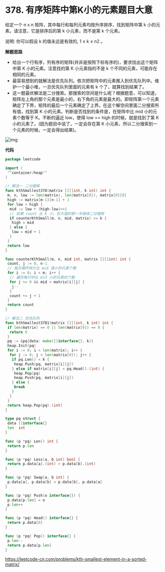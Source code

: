 # 378. 有序矩阵中第K小的元素**题目大意**  

给定一个 n x n 矩阵，其中每行和每列元素均按升序排序，找到矩阵中第 k 小的元素。请注意，它是排序后的第 k 小元素，而不是第 k 个元素。

说明: 你可以假设 k 的值永远是有效的, 1 ≤ k ≤ n2 。

**解题思路** 

- 给出一个行有序，列有序的矩阵(并非是按照下标有序的)，要求找出这个矩阵中第 K 小的元素。注意找的第 K 小元素指的不是 k 个不同的元素，可能存在相同的元素。
- 最容易想到的就解法是优先队列。依次把矩阵中的元素推入到优先队列中。维护一个最小堆，一旦优先队列里面的元素有 k 个了，就算找到结果了。
- 这一题最优解法是二分搜索。那搜索的空间是什么呢？根据题意，可以知道，矩阵左上角的那个元素是最小的，右下角的元素是最大的。即矩阵第一个元素确定了下界，矩阵的最后一个元素确定了上界。在这个解空间里面二分搜索所有值，找到第 K 小的元素。判断是否找到的条件是，在矩阵中比 mid 小的元素个数等于 K。不断的逼近 low，使得 low == high 的时候，就是找到了第 K 小的元素了。(因为题目中说了，一定会存在第 K 小元素，所以二分搜索到一个元素的时候，一定会得出结果)。

![img](https://image-1302243118.cos.ap-beijing.myqcloud.com/img/leetcode_378.png)

**代码** 

```go
package leetcode

import (
 ""container/heap""
)

// 解法一 二分搜索
func kthSmallest378(matrix [][]int, k int) int {
 m, n, low := len(matrix), len(matrix[0]), matrix[0][0]
 high := matrix[m-1][n-1] + 1
 for low < high {
  mid := low + (high-low)>>1
  // 如果 count 比 k 小，在大值的那一半继续二分搜索
  if counterKthSmall(m, n, mid, matrix) >= k {
   high = mid
  } else {
   low = mid + 1
  }
 }
 return low
}

func counterKthSmall(m, n, mid int, matrix [][]int) int {
 count, j := 0, n-1
 // 每次循环统计比 mid 值小的元素个数
 for i := 0; i < m; i++ {
  // 遍历每行中比 mid 小的元素的个数
  for j >= 0 && mid < matrix[i][j] {
   j--
  }
  count += j + 1
 }
 return count
}

// 解法二 优先队列
func kthSmallest3781(matrix [][]int, k int) int {
 if len(matrix) == 0 || len(matrix[0]) == 0 {
  return 0
 }
 pq := &pq{data: make([]interface{}, k)}
 heap.Init(pq)
 for i := 0; i < len(matrix); i++ {
  for j := 0; j < len(matrix[0]); j++ {
   if pq.Len() < k {
    heap.Push(pq, matrix[i][j])
   } else if matrix[i][j] < pq.Head().(int) {
    heap.Pop(pq)
    heap.Push(pq, matrix[i][j])
   } else {
    break
   }
  }
 }
 return heap.Pop(pq).(int)
}

type pq struct {
 data []interface{}
 len  int
}

func (p *pq) Len() int {
 return p.len
}

func (p *pq) Less(a, b int) bool {
 return p.data[a].(int) > p.data[b].(int)
}

func (p *pq) Swap(a, b int) {
 p.data[a], p.data[b] = p.data[b], p.data[a]
}

func (p *pq) Push(o interface{}) {
 p.data[p.len] = o
 p.len++
}

func (p *pq) Head() interface{} {
 return p.data[0]
}

func (p *pq) Pop() interface{} {
 p.len--
 return p.data[p.len]
}
```

https://leetcode-cn.com/problems/kth-smallest-element-in-a-sorted-matrix/